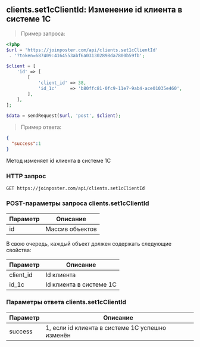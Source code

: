 ## clients.set1cClientId: Изменение id клиента в системе 1С

> Пример запроса:

```php
<?php
$url = 'https://joinposter.com/api/clients.set1cClientId'
 . '?token=687409:4164553abf6a031302898da7800b59fb';

$client = [
    'id' => [
        [
            'client_id' => 38,
            'id_1c'     => 'b80ffc81-0fc9-11e7-9ab4-ace01035e460',
        ],
    ],
];

$data = sendRequest($url, 'post', $client);
```

> Пример ответа:

```json
{  
  "success":1
}
```

Метод изменяет id клиента в системе 1С

### HTTP запрос

`GET https://joinposter.com/api/clients.set1cClientId`

### POST-параметры запроса clients.set1cClientId

Параметр | Описание
-------- | --------
id | Массив объектов

В свою очередь, каждый объект должен содержать следующие свойства:

Параметр | Описание
-------- | --------
client_id | Id клиента
id_1c | Id клиента в системе 1С

### Параметры ответа clients.set1cClientId

Параметр | Описание
-------- | --------
success | 1, если id клиента в системе 1С успешно изменён
